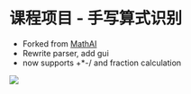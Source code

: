  # 课程项目 - 手写算式识别
 - Forked from [MathAI](https://github.com/Roujack/mathAI)
 - Rewrite parser, add gui
 - now supports +*-/ and fraction calculation

 ![](https://img2018.cnblogs.com/blog/1613818/201906/1613818-20190603175518966-1602881327.png)
